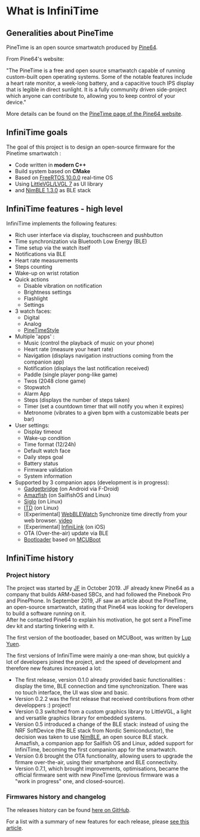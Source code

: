 # What is InfiniTime
## Generalities about PineTime

PineTime is an open source smartwatch produced by
[Pine64](https://www.pine64.org).

From Pine64's website:

"The PineTime is a free and open source smartwatch capable of running
custom-built open operating systems. Some of the notable features include a
heart rate monitor, a week-long battery, and a capacitive touch IPS display that
is legible in direct sunlight. It is a fully community driven side-project which
anyone can contribute to, allowing you to keep control of your device."

More details can be found on the [PineTime page of the Pine64
website](https://www.pine64.org/pinetime/).

## InfiniTime goals

The goal of this project is to design an open-source firmware for the Pinetime
smartwatch :

- Code written in **modern C++**
- Build system based on **CMake**
- Based on [FreeRTOS 10.0.0](https://freertos.org/) real-time OS
- Using [LittleVGL/LVGL 7](https://lvgl.io/) as UI library
- and [NimBLE 1.3.0](https://github.com/apache/mynewt-nimble) as BLE stack

## InfiniTime features - high level

InfiniTime implements the following features:

- Rich user interface via display, touchscreen and pushbutton
- Time synchronization via Bluetooth Low Energy (BLE)
- Time setup via the watch itself
- Notifications via BLE
- Heart rate measurements
- Steps counting
- Wake-up on wrist rotation
- Quick actions
  - Disable vibration on notification
  - Brightness settings
  - Flashlight
  - Settings
- 3 watch faces:
  - Digital
  - Analog
  - [PineTimeStyle](https://wiki.pine64.org/wiki/PineTimeStyle)
- Multiple 'apps' :
  - Music (control the playback of music on your phone)
  - Heart rate (measure your heart rate)
  - Navigation (displays navigation instructions coming from the companion app)
  - Notification (displays the last notification received)
  - Paddle (single player pong-like game)
  - Twos (2048 clone game)
  - Stopwatch
  - Alarm App
  - Steps (displays the number of steps taken)
  - Timer (set a countdown timer that will notify you when it expires)
  - Metronome (vibrates to a given bpm with a customizable beats per bar)
- User settings:
  - Display timeout
  - Wake-up condition
  - Time format (12/24h)
  - Default watch face
  - Daily steps goal
  - Battery status
  - Firmware validation
  - System information
- Supported by 3 companion apps (development is in progress):
  - [Gadgetbridge](https://codeberg.org/Freeyourgadget/Gadgetbridge/) (on Android via F-Droid)
  - [Amazfish](https://openrepos.net/content/piggz/amazfish) (on SailfishOS and Linux)
  - [Siglo](https://github.com/alexr4535/siglo) (on Linux)
  - [ITD](https://gitea.arsenm.dev/Arsen6331/itd/) (on Linux)
  - [Experimental] [WebBLEWatch](https://hubmartin.github.io/WebBLEWatch/) Synchronize time directly from your web browser. [video](https://youtu.be/IakiuhVDdrY)
  - [Experimental] [InfiniLink](https://github.com/xan-m/InfiniLink) (on iOS)
  - OTA (Over-the-air) update via BLE
  - [Bootloader](https://github.com/JF002/pinetime-mcuboot-bootloader) based on
    [MCUBoot](https://www.mcuboot.com/)

## InfiniTime history

### Project history

The project was started by [JF](https://github.com/JF002/) in October 2019.
JF already knew Pine64 as a company that builds ARM-based SBCs, and had
followed the Pinebook Pro and PinePhone.
In September 2019, JF saw an article about the PineTime, an open-source
smartwatch, stating that Pine64 was looking for developers to build a software
running on it.   
After he contacted Pine64 to explain his motivation, he got sent a PineTime dev
kit and starting tinkering with it.

The first version of the bootloader, based on MCUBoot, was written by [Lup
Yuen](https://lupyuen.github.io/).

The first versions of InfiniTime were mainly a one-man show, but quickly a lot
of developers joined the project, and the speed of development and therefore new
features increased a lot:

- The first release, version 0.1.0 already provided basic functionalities :
  display the time, BLE connection and time synchronization. There was no touch
  interface, the UI was slow and basic.
- Version 0.2.2 was the first release that received contributions from other
  developpers :)
  project!
- Version 0.3 switched from a custom graphics library to LittleVGL, a light and
  versatile graphics library for embedded systems. 
- Version 0.5 introduced a change of the BLE stack: instead of using the NRF
  SoftDevice (the BLE stack from Nordic Semiconductor), the decision was taken
  to use [NimBLE](https://github.com/apache/mynewt-nimble), an open source BLE
  stack.   
  Amazfish, a companion app for Sailfish OS and Linux, added support for
  InfiniTime, becoming the first companion app for the smartwatch. 
- Version 0.6 brought the OTA functionality, allowing users to upgrade the
  firmare over-the-air, using their smartphone and BLE connectivity. 
- Version 0.7.1, which brought improvements, optimisations, became the official
  firmware sent with new PineTime (previous firmware was a "work in progress"
  one, and closed-source).

### Firmwares history and changelog

The releases history can be found [here on
GitHub](https://github.com/InfiniTimeOrg/InfiniTime/releases).   

For a list with a summary of new features for each release, please [see this
article](https://www.ncartron.org/pinetimes-infinitime-firmwares-history60.html).
